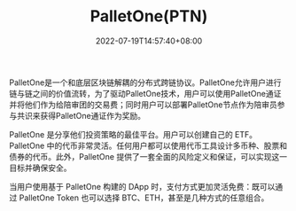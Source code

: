 ﻿---
weight: 
title: "PalletOne(PTN)"
description: "PalletOne是一个和底层区块链解耦的分布式跨链协议"
date: 2022-07-19T14:57:40+08:00
lastmod: 2022-07-19T14:57:40+08:00
draft: false
authors: ["Simon"]
featuredImage: "palletoneptn.jpg"
link: "https://pallet.one/"
tags: ["数字代币","PalletOne(PTN)"]
categories: ["navigation"]
navigation: ["数字代币"]
lightgallery: true
toc: true
pinned: false
recommend: false
recommend1: false
---
PalletOne是一个和底层区块链解耦的分布式跨链协议。PalletOne允许用户进行链与链之间的价值流转，为了驱动PalletOne技术，用户可以使用PalletOne通证并将他们作为给陪审团的交易费；同时用户可以部署PalletOne节点作为陪审员参与共识来获得PalletOne通证作为奖励。

PalletOne 是分享他们投资策略的最佳平台。用户可以创建自己的 ETF。PalletOne 中的代币非常灵活。任何用户都可以使用代币工具设计多币种、股票和债券的代币。此外，PalletOne 提供了一套全面的风险定义和保证，可以实现这一目标并确保安全。

当用户使用基于 PalletOne 构建的 DApp 时，支付方式更加灵活免费：既可以通过 PalletOne Token 也可以选择 BTC、ETH，甚至是几种方式的任意组合。